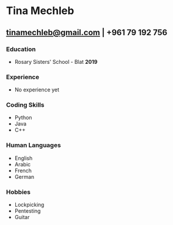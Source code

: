 # Tina Mechleb

## tinamechleb@gmail.com | +961 79 192 756

### Education

- Rosary Sisters' School - Blat **2019**

### Experience

- No experience yet

### Coding Skills

- Python
- Java
- C++

### Human Languages

- English
- Arabic
- French
- German

### Hobbies

- Lockpicking
- Pentesting
- Guitar

